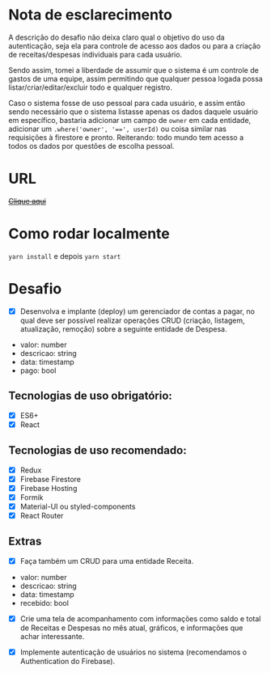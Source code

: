 # Nota de esclarecimento

A descrição do desafio não deixa claro qual o objetivo do uso da autenticação, seja ela para controle de acesso aos dados ou para a criação de receitas/despesas individuais para cada usuário.

Sendo assim, tomei a liberdade de assumir que o sistema é um controle de gastos de uma equipe, assim permitindo que qualquer pessoa logada possa listar/criar/editar/excluir todo e qualquer registro.

Caso o sistema fosse de uso pessoal para cada usuário, e assim então sendo necessário que o sistema listasse apenas os dados daquele usuário em específico, bastaria adicionar um campo de `owner` em cada entidade, adicionar um `.where('owner', '==', userId)` ou coisa similar nas requisições à firestore e pronto. Reiterando: todo mundo tem acesso a todos os dados por questões de escolha pessoal.

# URL

~~[Clique aqui](https://mario-desafio-agosto-2020.web.app)~~

# Como rodar localmente

`yarn install` e depois `yarn start`

# Desafio

- [x] Desenvolva e implante (deploy) um gerenciador de contas a pagar, no qual deve ser
      possível realizar operações CRUD (criação, listagem, atualização, remoção) sobre a
      seguinte entidade de Despesa.

- valor: number
- descricao: string
- data: timestamp
- pago: bool

## Tecnologias de uso obrigatório:

- [x] ES6+
- [x] React

## Tecnologias de uso recomendado:

- [x] Redux
- [x] Firebase Firestore
- [x] Firebase Hosting
- [x] Formik
- [x] Material-UI ou styled-components
- [x] React Router

## Extras

- [x] Faça também um CRUD para uma entidade Receita.

- valor: number
- descricao: string
- data: timestamp
- recebido: bool

- [x] Crie uma tela de acompanhamento com informações como saldo e total de Receitas e Despesas no mês atual, gráficos, e informações que achar interessante.

- [x] Implemente autenticação de usuários no sistema (recomendamos o Authentication
      do Firebase).
